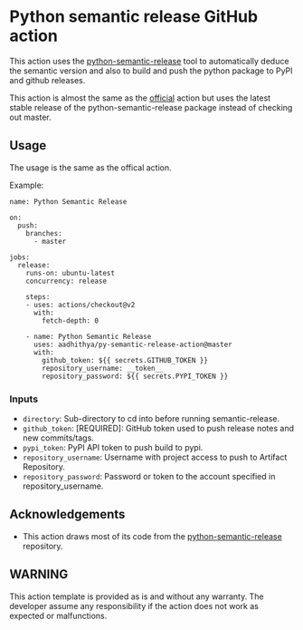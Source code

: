 # Python semantic release GitHub action

This action uses the [python-semantic-release](https://github.com/relekang/python-semantic-release) tool to automatically deduce the semantic version and also to build and push the python package to PyPI and github releases.

This action is almost the same as the [official](https://github.com/relekang/python-semantic-release) action but uses the latest stable release of the python-semantic-release package instead of checking out master.


## Usage
The usage is the same as the offical action. 

Example:
```
name: Python Semantic Release

on:
  push:
    branches:
      - master

jobs:
  release:
    runs-on: ubuntu-latest
    concurrency: release

    steps:
    - uses: actions/checkout@v2
      with:
        fetch-depth: 0

    - name: Python Semantic Release
      uses: aadhithya/py-semantic-release-action@master
      with:
        github_token: ${{ secrets.GITHUB_TOKEN }}
        repository_username: __token__
        repository_password: ${{ secrets.PYPI_TOKEN }}
```

### Inputs
- `directory`: Sub-directory to cd into before running semantic-release.
- `github_token`: [REQUIRED]: GitHub token used to push release notes and new commits/tags.
- `pypi_token`: PyPI API token to push build to pypi.
- `repository_username`: Username with project access to push to Artifact Repository.
- `repository_password`: Password or token to the account specified in repository_username.


## Acknowledgements
- This action draws most of its code from the [python-semantic-release](https://github.com/relekang/python-semantic-release) repository.

## WARNING
This action template is provided as is and without any warranty. The developer assume any responsibility if the action does not work as expected or malfunctions.
